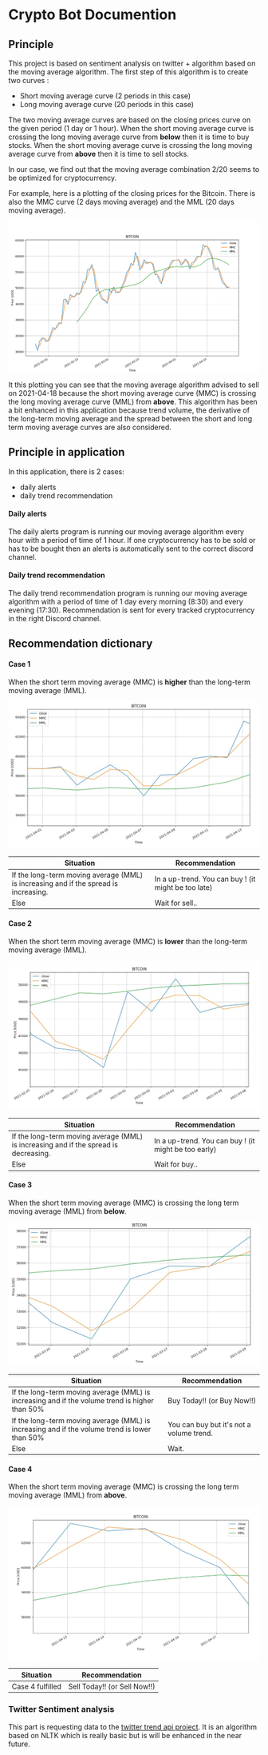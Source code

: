 # Crypto Bot Documention  
## Principle
This project is based on sentiment analysis on twitter + algorithm based on the moving average algorithm.
The first step of this algorithm is to create two curves :
* Short moving average curve (2 periods in this case)
* Long moving average curve (20 periods in this case)

The two moving average curves are based on the closing prices curve
on the given period (1 day or 1 hour).
When the short moving average curve is crossing 
the long moving average curve from __below__ then it is time to buy stocks.
When the short moving average curve is crossing 
the long moving average curve from __above__ then it is time to sell stocks.

In our case, we find out that the moving average combination 2/20 seems to
be optimized for cryptocurrency.

For example, here is a plotting of the closing prices for the Bitcoin. 
There is also the MMC curve (2 days moving average) and the MML (20 days moving average).

![Bitcoin](/pictures/Bitcoin.png)

It this plotting you can see that the moving average algorithm advised to 
sell on 2021-04-18 because the short moving average curve (MMC) is crossing 
the long moving average curve (MML) from __above__.
This algorithm has been a bit enhanced in this
application because trend volume, the derivative
of the long-term moving average and the spread 
between the short and long term moving average curves 
are also considered.

## Principle in application
In this application, there is 2 cases:
* daily alerts
* daily trend recommendation

#### Daily alerts
The daily alerts program is running our moving average algorithm 
every hour with a period of time of 1 hour.
If one cryptocurrency has to be sold or has to be bought then an
alerts is automatically sent to the correct discord channel.

#### Daily trend recommendation
The daily trend recommendation program is running our moving average 
algorithm with a period of time of 1 day every morning (8:30) and every evening (17:30).
Recommendation is sent for every tracked cryptocurrency in the right
Discord channel.

## Recommendation dictionary
#### Case 1
When the short term moving average (MMC) is __higher__ than
the long-term moving average (MML).

![Case 1](/pictures/Case1.png)

Situation | Recommendation
------------ | -------------
If the long-term moving average (MML) is increasing and if the spread is increasing. | In a up-trend. You can buy ! (it might be too late)
Else | Wait for sell..

#### Case 2
When the short term moving average (MMC) is __lower__ than
the long-term moving average (MML).

![Case 2](/pictures/Case2.png)

Situation | Recommendation
------------ | -------------
If the long-term moving average (MML) is increasing and if the spread is decreasing.  | In a up-trend. You can buy ! (it might be too early)
Else | Wait for buy..

#### Case 3
When the short term moving average (MMC) is crossing
the long term moving average (MML) from __below__.

![Case 3](/pictures/Case4.png)

Situation | Recommendation
------------ | -------------
If the long-term moving average (MML) is increasing and if the volume trend is higher than 50% | Buy Today!! (or Buy Now!!)
If the long-term moving average (MML) is increasing and if the volume trend is lower than 50% | You can buy but it's not a volume trend.
Else | Wait.

#### Case 4
When the short term moving average (MMC) is crossing
the long term moving average (MML) from __above__.

![Case 4](/pictures/Case3.png)

Situation | Recommendation
------------ | -------------
Case 4 fulfilled | Sell Today!! (or Sell Now!!)

### Twitter Sentiment analysis

This part is requesting data to the [twitter trend api project](https://github.com/FredericGodest/TwitterTrendAPI).
It is an algorithm based on NLTK which is really basic but is will be enhanced in the near future.









